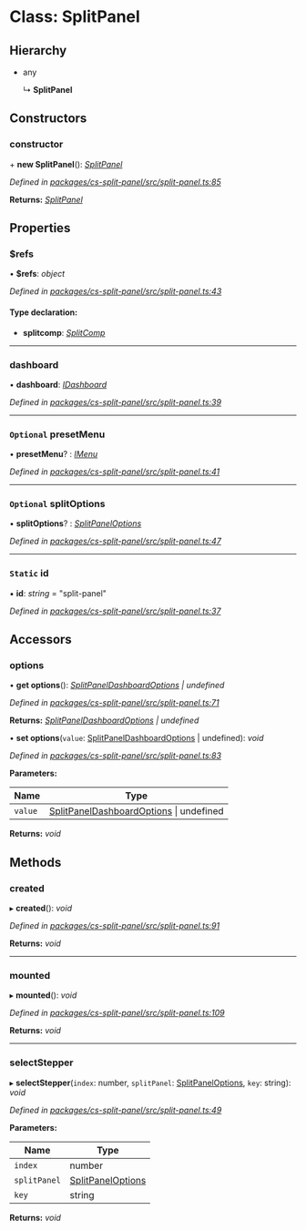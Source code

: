 # Class: SplitPanel

## Hierarchy

* any

  ↳ **SplitPanel**

## Constructors

###  constructor

\+ **new SplitPanel**(): *[SplitPanel](_cs_split_panel_src_split_panel_.splitpanel.md)*

*Defined in [packages/cs-split-panel/src/split-panel.ts:85](https://github.com/TNOCS/csnext/blob/34474da7/packages/cs-split-panel/src/split-panel.ts#L85)*

**Returns:** *[SplitPanel](_cs_split_panel_src_split_panel_.splitpanel.md)*

## Properties

###  $refs

• **$refs**: *object*

*Defined in [packages/cs-split-panel/src/split-panel.ts:43](https://github.com/TNOCS/csnext/blob/34474da7/packages/cs-split-panel/src/split-panel.ts#L43)*

#### Type declaration:

* **splitcomp**: *[SplitComp](_cs_split_panel_src_split_comp_.splitcomp.md)*

___

###  dashboard

• **dashboard**: *[IDashboard](../interfaces/_cs_core_src_dashboard_dashboard_.idashboard.md)*

*Defined in [packages/cs-split-panel/src/split-panel.ts:39](https://github.com/TNOCS/csnext/blob/34474da7/packages/cs-split-panel/src/split-panel.ts#L39)*

___

### `Optional` presetMenu

• **presetMenu**? : *[IMenu](../interfaces/_cs_core_src_interactions_menu_.imenu.md)*

*Defined in [packages/cs-split-panel/src/split-panel.ts:41](https://github.com/TNOCS/csnext/blob/34474da7/packages/cs-split-panel/src/split-panel.ts#L41)*

___

### `Optional` splitOptions

• **splitOptions**? : *[SplitPanelOptions](_cs_split_panel_src_split_panel_options_.splitpaneloptions.md)*

*Defined in [packages/cs-split-panel/src/split-panel.ts:47](https://github.com/TNOCS/csnext/blob/34474da7/packages/cs-split-panel/src/split-panel.ts#L47)*

___

### `Static` id

▪ **id**: *string* = "split-panel"

*Defined in [packages/cs-split-panel/src/split-panel.ts:37](https://github.com/TNOCS/csnext/blob/34474da7/packages/cs-split-panel/src/split-panel.ts#L37)*

## Accessors

###  options

• **get options**(): *[SplitPanelDashboardOptions](_cs_split_panel_src_split_panel_dashboard_options_.splitpaneldashboardoptions.md) | undefined*

*Defined in [packages/cs-split-panel/src/split-panel.ts:71](https://github.com/TNOCS/csnext/blob/34474da7/packages/cs-split-panel/src/split-panel.ts#L71)*

**Returns:** *[SplitPanelDashboardOptions](_cs_split_panel_src_split_panel_dashboard_options_.splitpaneldashboardoptions.md) | undefined*

• **set options**(`value`: [SplitPanelDashboardOptions](_cs_split_panel_src_split_panel_dashboard_options_.splitpaneldashboardoptions.md) | undefined): *void*

*Defined in [packages/cs-split-panel/src/split-panel.ts:83](https://github.com/TNOCS/csnext/blob/34474da7/packages/cs-split-panel/src/split-panel.ts#L83)*

**Parameters:**

Name | Type |
------ | ------ |
`value` | [SplitPanelDashboardOptions](_cs_split_panel_src_split_panel_dashboard_options_.splitpaneldashboardoptions.md) &#124; undefined |

**Returns:** *void*

## Methods

###  created

▸ **created**(): *void*

*Defined in [packages/cs-split-panel/src/split-panel.ts:91](https://github.com/TNOCS/csnext/blob/34474da7/packages/cs-split-panel/src/split-panel.ts#L91)*

**Returns:** *void*

___

###  mounted

▸ **mounted**(): *void*

*Defined in [packages/cs-split-panel/src/split-panel.ts:109](https://github.com/TNOCS/csnext/blob/34474da7/packages/cs-split-panel/src/split-panel.ts#L109)*

**Returns:** *void*

___

###  selectStepper

▸ **selectStepper**(`index`: number, `splitPanel`: [SplitPanelOptions](_cs_split_panel_src_split_panel_options_.splitpaneloptions.md), `key`: string): *void*

*Defined in [packages/cs-split-panel/src/split-panel.ts:49](https://github.com/TNOCS/csnext/blob/34474da7/packages/cs-split-panel/src/split-panel.ts#L49)*

**Parameters:**

Name | Type |
------ | ------ |
`index` | number |
`splitPanel` | [SplitPanelOptions](_cs_split_panel_src_split_panel_options_.splitpaneloptions.md) |
`key` | string |

**Returns:** *void*
